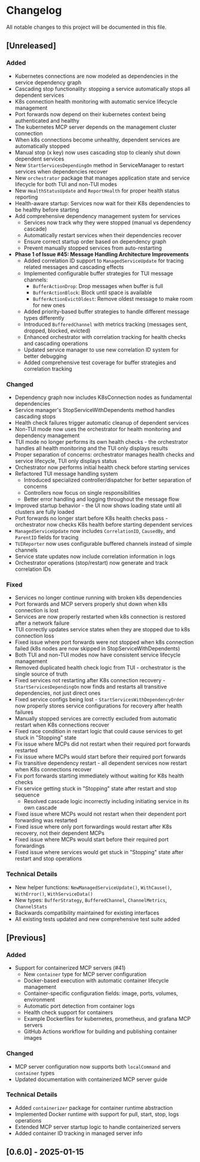 # Changelog

All notable changes to this project will be documented in this file.

## [Unreleased]

### Added
- Kubernetes connections are now modeled as dependencies in the service dependency graph
- Cascading stop functionality: stopping a service automatically stops all dependent services
- K8s connection health monitoring with automatic service lifecycle management
- Port forwards now depend on their kubernetes context being authenticated and healthy
- The kubernetes MCP server depends on the management cluster connection
- When k8s connections become unhealthy, dependent services are automatically stopped
- Manual stop (x key) now uses cascading stop to cleanly shut down dependent services
- New `StartServicesDependingOn` method in ServiceManager to restart services when dependencies recover
- New `orchestrator` package that manages application state and service lifecycle for both TUI and non-TUI modes
- New `HealthStatusUpdate` and `ReportHealth` for proper health status reporting
- Health-aware startup: Services now wait for their K8s dependencies to be healthy before starting
- Add comprehensive dependency management system for services
  - Services now track why they were stopped (manual vs dependency cascade)
  - Automatically restart services when their dependencies recover
  - Ensure correct startup order based on dependency graph
  - Prevent manually stopped services from auto-restarting
- **Phase 1 of Issue #45: Message Handling Architecture Improvements**
  - Added correlation ID support to `ManagedServiceUpdate` for tracing related messages and cascading effects
  - Implemented configurable buffer strategies for TUI message channels:
    - `BufferActionDrop`: Drop messages when buffer is full
    - `BufferActionBlock`: Block until space is available
    - `BufferActionEvictOldest`: Remove oldest message to make room for new ones
  - Added priority-based buffer strategies to handle different message types differently
  - Introduced `BufferedChannel` with metrics tracking (messages sent, dropped, blocked, evicted)
  - Enhanced orchestrator with correlation tracking for health checks and cascading operations
  - Updated service manager to use new correlation ID system for better debugging
  - Added comprehensive test coverage for buffer strategies and correlation tracking

### Changed
- Dependency graph now includes K8sConnection nodes as fundamental dependencies
- Service manager's StopServiceWithDependents method handles cascading stops
- Health check failures trigger automatic cleanup of dependent services
- Non-TUI mode now uses the orchestrator for health monitoring and dependency management
- TUI mode no longer performs its own health checks - the orchestrator handles all health monitoring and the TUI only displays results
- Proper separation of concerns: orchestrator manages health checks and service lifecycle, TUI only displays status
- Orchestrator now performs initial health check before starting services
- Refactored TUI message handling system
  - Introduced specialized controller/dispatcher for better separation of concerns
  - Controllers now focus on single responsibilities
  - Better error handling and logging throughout the message flow
- Improved startup behavior - the UI now shows loading state until all clusters are fully loaded
- Port forwards no longer start before K8s health checks pass - orchestrator now checks K8s health before starting dependent services
- `ManagedServiceUpdate` now includes `CorrelationID`, `CausedBy`, and `ParentID` fields for tracing
- `TUIReporter` now uses configurable buffered channels instead of simple channels
- Service state updates now include correlation information in logs
- Orchestrator operations (stop/restart) now generate and track correlation IDs

### Fixed
- Services no longer continue running with broken k8s dependencies
- Port forwards and MCP servers properly shut down when k8s connection is lost
- Services are now properly restarted when k8s connection is restored after a network failure
- TUI correctly updates service states when they are stopped due to k8s connection loss
- Fixed issue where port forwards were not stopped when k8s connection failed (k8s nodes are now skipped in StopServiceWithDependents)
- Both TUI and non-TUI modes now have consistent service lifecycle management
- Removed duplicated health check logic from TUI - orchestrator is the single source of truth
- Fixed services not restarting after K8s connection recovery - `StartServicesDependingOn` now finds and restarts all transitive dependencies, not just direct ones
- Fixed service configs being lost - `StartServicesWithDependencyOrder` now properly stores service configurations for recovery after health failures
- Manually stopped services are correctly excluded from automatic restart when K8s connections recover
- Fixed race condition in restart logic that could cause services to get stuck in "Stopping" state
- Fix issue where MCPs did not restart when their required port forwards restarted
- Fix issue where MCPs would start before their required port forwards
- Fix transitive dependency restart - all dependent services now restart when K8s connections recover
- Fix port forwards starting immediately without waiting for K8s health checks
- Fix service getting stuck in "Stopping" state after restart and stop sequence
  - Resolved cascade logic incorrectly including initiating service in its own cascade
- Fixed issue where MCPs would not restart when their dependent port forwarding was restarted
- Fixed issue where only port forwardings would restart after K8s recovery, not their dependent MCPs
- Fixed issue where MCPs would start before their required port forwardings
- Fixed issue where services would get stuck in "Stopping" state after restart and stop operations

### Technical Details
- New helper functions: `NewManagedServiceUpdate()`, `WithCause()`, `WithError()`, `WithServiceData()`
- New types: `BufferStrategy`, `BufferedChannel`, `ChannelMetrics`, `ChannelStats`
- Backwards compatibility maintained for existing interfaces
- All existing tests updated and new comprehensive test suite added

## [Previous]

### Added
- Support for containerized MCP servers (#41)
  - New `container` type for MCP server configuration
  - Docker-based execution with automatic container lifecycle management
  - Container-specific configuration fields: image, ports, volumes, environment
  - Automatic port detection from container logs
  - Health check support for containers
  - Example Dockerfiles for kubernetes, prometheus, and grafana MCP servers
  - GitHub Actions workflow for building and publishing container images

### Changed
- MCP server configuration now supports both `localCommand` and `container` types
- Updated documentation with containerized MCP server guide

### Technical Details
- Added `containerizer` package for container runtime abstraction
- Implemented Docker runtime with support for pull, start, stop, logs operations
- Extended MCP server startup logic to handle containerized servers
- Added container ID tracking in managed server info 

## [0.6.0] - 2025-01-15 